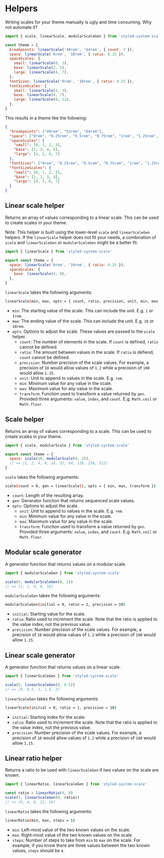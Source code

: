 # Helpers

Writing scales for your theme manually is ugly and time consuming. Why not
automate it?

```js
import { scale, linearScale, modularScaleGen } from 'styled-system-scale'

const theme = {
  breakpoints: linearScale('40rem', '64rem', { count: 3 }),
  space: linearScale('0rem', '10rem', { ratio: 0.25 }),
  spaceScales: {
    small: linearScale(0, 3),
    base: linearScale(2, 5),
    large: linearScale(4, 7),
  },
  fontSizes: linearScale('0rem', '10rem', { ratio: 0.25 }),
  fontSizeScales: {
    small: linearScale(3, 3),
    base: linearScale(4, 7),
    large: linearScale(8, 11),
  },
}
```

This results in a theme like the following:

```json
{
  "breakpoints": ["40rem", "52rem", "64rem"],
  "space": ["0rem", "0.25rem", "0.5rem", "0.75rem", "1rem", "1.25rem", ..., "10rem"],
  "spaceScales": {
    "small": [0, 1, 2, 3],
    "base": [2, 3, 4, 5],
    "large": [4, 5, 6, 7]
  },
  "fontSizes": ["0rem", "0.25rem", "0.5rem", "0.75rem", "1rem", "1.25rem", ..., "10rem"],
  "fontSizeScales": {
    "small": [0, 1, 2, 3],
    "base": [1, 2, 3, 4],
    "large": [4, 5, 6, 7]
  }
}
```

## Linear scale helper

Returns an array of values corresponding to a linear scale. This can be used to
create scales in your theme.

Note: This helper is built using the lower-level `scale` and `linearScaleGen`
helpers. If the `linearScale` helper does not fit your needs, a combination of
`scale` and `linearScaleGen` or `modularScaleGen` might be a better fit.

```js
import { linearScale } from 'styled-system-scale'

export const theme = {
  space: linearScale('0rem', '10rem', { ratio: 0.25 }),
  spaceScales: {
    base: linearScale(4, 8),
  },
}
```

`linearScale` takes the following arguments:

```sh
linearScale(min, max, opts = { count, ratio, precision, unit, min, max, transform })
```

- `min`: The starting value of the scale. This can include the unit. E.g. `1` or
  `1rem`.
- `max`: The ending value of the scale. This can include the unit. E.g. `10` or
  `10rem`.
- `opts`: Options to adjust the scale. These values are passed to the `scale`
  helper.
  - `count`: The number of elements in the scale. If `count` is defined, `ratio`
    cannot be defined.
  - `ratio`: The amount between values in the scale. If `ratio` is defiend,
    `count` cannot be defined.
  - `precision`: Number precision of the scale values. For example, a precision
    of `10` would allow values of `1.2` while a precision of `100` would allow
    `1.15`.
  - `unit`: Unit to append to values in the scale. E.g. `rem`.
  - `min`: Minimum value for any value in the scale.
  - `max`: Maximum value for any value in the scale.
  - `transform`: Function used to transform a value returned by `gen`. Provided
    three arguments: `value`, `index`, and `count`. E.g. `Math.ceil` or
    `Math.floor`.

## Scale helper

Returns an array of values corresponding to a scale. This can be used to create
scales in your theme.

```js
import { scale, modularScale } from 'styled-system-scale'

export const theme = {
  space: scale(10, modularScale(0, 2)),
  // => [1, 2, 4, 8, 16, 32, 64, 128, 256, 512]
}
```

`scale` takes the following arguments:

```sh
scale(count = 0, gen = linearScale(), opts = { min, max, transform })
```

- `count`: Length of the resulting array.
- `gen`: Generator function that returns sequenced scale values.
- `opts`: Options to adjust the scale.
  - `unit`: Unit to append to values in the scale. E.g. `rem`.
  - `min`: Minimum value for any value in the scale.
  - `max`: Maximum value for any value in the scale.
  - `transform`: Function used to transform a value returned by `gen`. Provided
    three arguments: `value`, `index`, and `count`. E.g. `Math.ceil` or
    `Math.floor`.

## Modular scale generator

A generator function that returns values on a modular scale.

```js
import { modularScaleGen } from 'styled-system-scale'

scale(5, modularScaleGen(0, 2))
// => [1, 2, 4, 8, 16]
```

`modularScaleGen` takes the following arguments:

```sh
modularScaleGen(initial = 0, ratio = 2, precision = 10)
```

- `initial`: Starting value for the scale.
- `ratio`: Ratio used to increment the scale. Note that the ratio is applied to
  the value index, not the previous value.
- `precision`: Number precision of the scale values. For example, a precision of
  `10` would allow values of `1.2` while a precision of `100` would allow
  `1.15`.

## Linear scale generator

A generator function that returns values on a linear scale.

```js
import { linearScaleGen } from 'styled-system-scale'

scale(5, linearScaleGen(0, 0.5))
// => [0, 0.5, 1, 1.5, 2]
```

`linearScaleGen` takes the following arguments:

```sh
linearScale(initial = 0, ratio = 1, precision = 10)
```

- `initial`: Starting index for the scale.
- `ratio`: Ratio used to increment the scale. Note that the ratio is applied to
  the value index, not the previous value.
- `precision`: Number precision of the scale values. For example, a precision of
  `10` would allow values of `1.2` while a precision of `100` would allow
  `1.15`.

## Linear ratio helper

Returns a ratio to be used with `linearScaleGen` if two values on the scale are
known.

```js
import { linearRatio, linearScaleGen } from 'styled-system-scale'

const ratio = linearRatio(4, 8)
scale(5, linearScaleGen(0, ratio))
// => [0, 4, 8, 12, 16]
```

`linearRatio` takes the following arguments:

```sh
linearRatio(min, max, steps = 1)
```

- `min`: Left-most value of the two known values on the scale.
- `max`: Right-most value of the two known values on the scale.
- `steps`: Number of steps to take from `min` to `max` on the scale. For
  example, if you know there are three values between the two known values,
  `steps` should be `4`.
